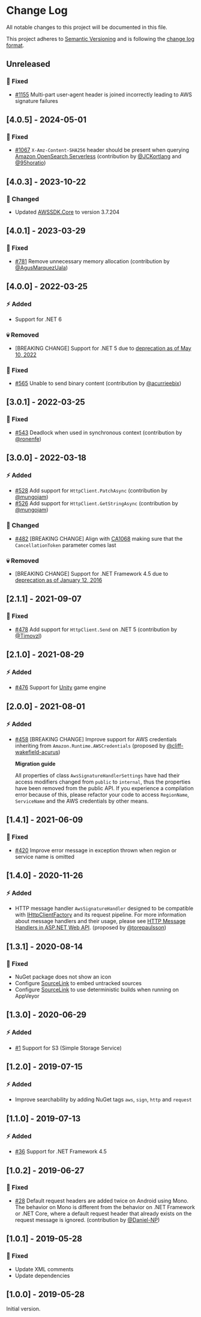 # Change Log

All notable changes to this project will be documented in this file.

This project adheres to [Semantic Versioning](http://semver.org/) and is following the [change log format](http://keepachangelog.com/).

## Unreleased

### :syringe: Fixed

- [#1155](https://github.com/FantasticFiasco/aws-signature-version-4/issues/1155) Multi-part user-agent header is joined incorrectly leading to AWS signature failures

## [4.0.5] - 2024-05-01

### :syringe: Fixed

- [#1067](https://github.com/FantasticFiasco/aws-signature-version-4/issues/1067) `X-Amz-Content-SHA256` header should be present when querying [Amazon OpenSearch Serverless](https://aws.amazon.com/opensearch-service/features/serverless/) (contribution by [@JCKortlang](https://github.com/JCKortlang) and [@95horatio](https://github.com/95horatio))

## [4.0.3] - 2023-10-22

### :dizzy: Changed

- Updated [AWSSDK.Core](https://www.nuget.org/packages/AWSSDK.Core) to version 3.7.204

## [4.0.1] - 2023-03-29

### :syringe: Fixed

- [#781](https://github.com/FantasticFiasco/aws-signature-version-4/issues/781) Remove unnecessary memory allocation (contribution by [@AgusMarquezUala](https://github.com/AgusMarquezUala))

## [4.0.0] - 2022-03-25

### :zap: Added

- Support for .NET 6

### :skull: Removed

- [BREAKING CHANGE] Support for .NET 5 due to [deprecation as of May 10, 2022](https://dotnet.microsoft.com/en-us/platform/support/policy/dotnet-core)

### :syringe: Fixed

- [#565](https://github.com/FantasticFiasco/aws-signature-version-4/issues/565) Unable to send binary content (contribution by [@acurrieebix](https://github.com/acurrieebix))

## [3.0.1] - 2022-03-25

### :syringe: Fixed

- [#543](https://github.com/FantasticFiasco/aws-signature-version-4/issues/543) Deadlock when used in synchronous context (contribution by [@ronenfe](https://github.com/ronenfe))

## [3.0.0] - 2022-03-18

### :zap: Added

- [#528](https://github.com/FantasticFiasco/aws-signature-version-4/issues/528) Add support for `HttpClient.PatchAsync` (contribution by [@mungojam](https://github.com/mungojam))
- [#526](https://github.com/FantasticFiasco/aws-signature-version-4/issues/526) Add support for `HttpClient.GetStringAsync` (contribution by [@mungojam](https://github.com/mungojam))

### :dizzy: Changed

- [#482](https://github.com/FantasticFiasco/aws-signature-version-4/issues/482) [BREAKING CHANGE] Align with [CA1068](https://docs.microsoft.com/dotnet/fundamentals/code-analysis/quality-rules/ca1068) making sure that the `CancellationToken` parameter comes last

### :skull: Removed

- [BREAKING CHANGE] Support for .NET Framework 4.5 due to [deprecation as of January 12, 2016](https://docs.microsoft.com/en-us/lifecycle/products/microsoft-net-framework)

## [2.1.1] - 2021-09-07

### :syringe: Fixed

- [#478](https://github.com/FantasticFiasco/aws-signature-version-4/issues/478) Add support for `HttpClient.Send` on .NET 5 (contribution by [@Timovzl](https://github.com/Timovzl))

## [2.1.0] - 2021-08-29

### :zap: Added

- [#476](https://github.com/FantasticFiasco/aws-signature-version-4/issues/476) Support for [Unity](https://unity.com/) game engine

## [2.0.0] - 2021-08-01

### :zap: Added

- [#458](https://github.com/FantasticFiasco/aws-signature-version-4/issues/458) [BREAKING CHANGE] Improve support for AWS credentials inheriting from `Amazon.Runtime.AWSCredentials` (proposed by [@cliff-wakefield-acurus](https://github.com/cliff-wakefield-acurus))

  **Migration guide**

  All properties of class `AwsSignatureHandlerSettings` have had their access modifiers changed from `public` to `internal`, thus the properties have been removed from the public API. If you experience a compilation error because of this, please refactor your code to access `RegionName`, `ServiceName` and the AWS credentials by other means.

## [1.4.1] - 2021-06-09

### :syringe: Fixed

- [#420](https://github.com/FantasticFiasco/aws-signature-version-4/issues/420) Improve error message in exception thrown when region or service name is omitted

## [1.4.0] - 2020-11-26

### :zap: Added

- HTTP message handler `AwsSignatureHandler` designed to be compatible with [IHttpClientFactory](https://docs.microsoft.com/dotnet/api/system.net.http.ihttpclientfactory) and its request pipeline. For more information about message handlers and their usage, please see [HTTP Message Handlers in ASP.NET Web API](https://docs.microsoft.com/aspnet/web-api/overview/advanced/http-message-handlers). (proposed by [@torepaulsson](https://github.com/torepaulsson))

## [1.3.1] - 2020-08-14

### :syringe: Fixed

- NuGet package does not show an icon
- Configure [SourceLink](https://github.com/dotnet/sourcelink) to embed untracked sources
- Configure [SourceLink](https://github.com/dotnet/sourcelink) to use deterministic builds when running on AppVeyor

## [1.3.0] - 2020-06-29

### :zap: Added

- [#1](https://github.com/FantasticFiasco/aws-signature-version-4/issues/1) Support for S3 (Simple Storage Service)

## [1.2.0] - 2019-07-15

### :zap: Added

- Improve searchability by adding NuGet tags `aws`, `sign`, `http` and `request`

## [1.1.0] - 2019-07-13

### :zap: Added

- [#36](https://github.com/FantasticFiasco/aws-signature-version-4/issues/36) Support for .NET Framework 4.5

## [1.0.2] - 2019-06-27

### :syringe: Fixed

- [#28](https://github.com/FantasticFiasco/aws-signature-version-4/issues/28) Default request headers are added twice on Android using Mono. The behavior on Mono is different from the behavior on .NET Framework or .NET Core, where a default request header that already exists on the request message is ignored. (contribution by [@Daniel-NP](https://github.com/Daniel-NP))

## [1.0.1] - 2019-05-28

### :syringe: Fixed

- Update XML comments
- Update dependencies

## [1.0.0] - 2019-05-28

Initial version.
